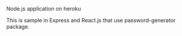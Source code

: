 Node.js application on heroku

This is sample in Express and React.js that use password-generator package.

